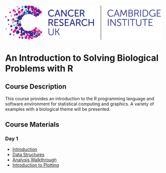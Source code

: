![](images/CRUK_CAMBRIDGE_I_Pos_RGB_300.jpg)

# An Introduction to Solving Biological Problems with R

## Course Description

This course provides an introduction to the R programming language and software environment for statistical computing and graphics. A variety of examples with a biological theme will be presented.

## Course Materials

### Day 1

- [Introduction](Session1.1-intro)
- [Data Structures](Session1.2-data-structures.Rmd)
- [Analysis Walkthrough](Session1.3-walkthrough.Rmd)
- [Introduction to Plotting](Session1.4-plotting)

